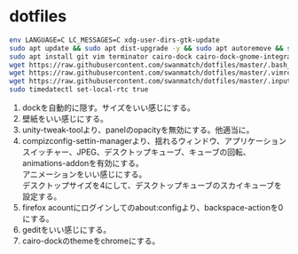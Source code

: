 # dotfiles

```sh
env LANGUAGE=C LC_MESSAGES=C xdg-user-dirs-gtk-update
sudo apt update && sudo apt dist-upgrade -y && sudo apt autoremove && sudo apt clean
sudo apt install git vim terminator cairo-dock cairo-dock-gnome-integration-plug-in compizconfig-settings-manager compiz-plugins compiz-plugins-extra unity-lens-applications unity-lens-files unity-tweak-tool gedit-plugins nemo unity-session gparted yarn mysql-server libmysqlclient-dev graphviz gparted vlc kicad inkscape gimp blender ubuntu-restricted-extras
wget https://raw.githubusercontent.com/swanmatch/dotfiles/master/.bash_aliases
wget https://raw.githubusercontent.com/swanmatch/dotfiles/master/.vimrc
wget https://raw.githubusercontent.com/swanmatch/dotfiles/master/.inputrc
sudo timedatectl set-local-rtc true
```

1. dockを自動的に隠す。サイズをいい感じにする。
2. 壁紙をいい感じにする。
3. unity-tweak-toolより、panelのopacityを無効にする。他適当に。
4. compizconfig-settin-managerより、揺れるウィンドウ、アプリケーションスイッチャー、JPEG、デスクトップキューブ、キューブの回転、animations-addonを有効にする。  
  アニメーションをいい感じにする。  
  デスクトップサイズを4にして、デスクトップキューブのスカイキューブを設定する。
5. firefox acountにログインしてのabout:configより、backspace-actionを0にする。
6. geditをいい感じにする。
7. cairo-dockのthemeをchromeにする。
